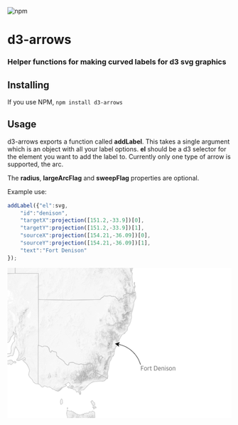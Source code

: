 ![npm](https://img.shields.io/npm/v/d3-arrows)

# d3-arrows

### Helper functions for making curved labels for d3 svg graphics

## Installing

If you use NPM, `npm install d3-arrows`

## Usage

d3-arrows exports a function called **addLabel**. This takes a single argument which is an object with all your label options. **el** should be a d3 selector for the element you want to add the label to. Currently only one type of arrow is supported, the arc.

The **radius**, **largeArcFlag** and **sweepFlag** properties are optional. 

Example use:

```js
addLabel({"el":svg,
	"id":"denison",
	"targetX":projection([151.2,-33.9])[0],
	"targetY":projection([151.2,-33.9])[1],
	"sourceX":projection([154.21,-36.09])[0],
	"sourceY":projection([154.21,-36.09])[1],
	"text":"Fort Denison"
});
```


![A label for Fort Denison in Sydney](d3-arrows.png "An example arrow")
